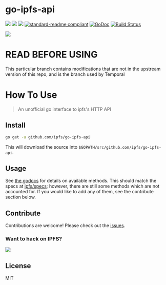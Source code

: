 # go-ipfs-api

[![](https://img.shields.io/badge/made%20by-Protocol%20Labs-blue.svg?style=flat-square)](http://ipn.io)
[![](https://img.shields.io/badge/project-IPFS-blue.svg?style=flat-square)](http://ipfs.io/)
[![](https://img.shields.io/badge/freenode-%23ipfs-blue.svg?style=flat-square)](http://webchat.freenode.net/?channels=%23ipfs)
[![standard-readme compliant](https://img.shields.io/badge/standard--readme-OK-green.svg?style=flat-square)](https://github.com/RichardLitt/standard-readme)
[![GoDoc](https://godoc.org/github.com/ipfs/go-ipfs-api?status.svg)](https://godoc.org/github.com/ipfs/go-ipfs-api)
[![Build Status](https://travis-ci.org/ipfs/go-ipfs-api.svg)](https://travis-ci.org/ipfs/go-ipfs-api) 

![](https://camo.githubusercontent.com/651f7045071c78042fec7f5b9f015e12589af6d5/68747470733a2f2f697066732e696f2f697066732f516d514a363850464d4464417367435a76413155567a7a6e3138617356636637485676434467706a695343417365)


# READ BEFORE USING

This particular branch contains modifications that are not in the upstream version of this repo, and is the branch used by Temporal

# How To Use

> An unofficial go interface to ipfs's HTTP API

## Install

```sh
go get -u github.com/ipfs/go-ipfs-api
```

This will download the source into `$GOPATH/src/github.com/ipfs/go-ipfs-api`.

## Usage

See [the godocs](https://godoc.org/github.com/ipfs/go-ipfs-api) for details on available methods. This should match the specs at [ipfs/specs](https://github.com/ipfs/specs/tree/master/public-api); however, there are still some methods which are not accounted for. If you would like to add any of them, see the contribute section below.

## Contribute

Contributions are welcome! Please check out the [issues](https://github.com/ipfs/go-ipfs-api/issues).

### Want to hack on IPFS?

[![](https://cdn.rawgit.com/jbenet/contribute-ipfs-gif/master/img/contribute.gif)](https://github.com/ipfs/community/blob/master/contributing.md)

## License

MIT
